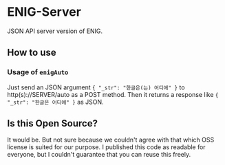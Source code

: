ENIG-Server
====

JSON API server version of ENIG.

## How to use

### Usage of `enigAuto`

Just send an JSON argument `{ "_str": "한글은(는) 어디에" }` to http(s)://SERVER/auto as a POST method.
Then it returns a response like `{ "_str": "한글은 어디에" }` as JSON.

## Is this Open Source?

It would be. But not sure because we couldn't agree with that which OSS license is suited for our purpose.
I published this code as readable for everyone, but I couldn't guarantee that you can reuse this freely.
